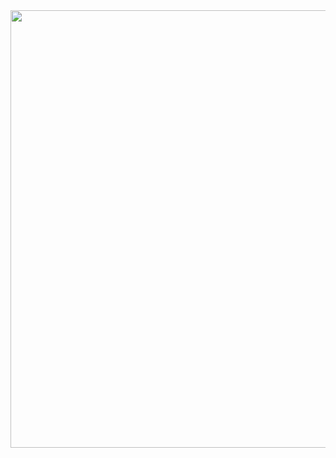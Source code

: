 <img src="https://github.com/vishnugit21/Stock-market-prediction/assets/95951535/d5c6ad17-8b91-440d-871e-b2ad26408351" height="700" width="1000">


